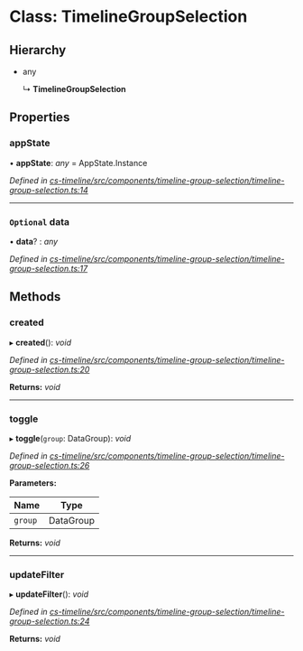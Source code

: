 # Class: TimelineGroupSelection

## Hierarchy

* any

  ↳ **TimelineGroupSelection**

## Properties

###  appState

• **appState**: *any* =  AppState.Instance

*Defined in [cs-timeline/src/components/timeline-group-selection/timeline-group-selection.ts:14](https://github.com/RichardHovenkamp/csnext/blob/40018c3a/packages/cs-timeline/src/components/timeline-group-selection/timeline-group-selection.ts#L14)*

___

### `Optional` data

• **data**? : *any*

*Defined in [cs-timeline/src/components/timeline-group-selection/timeline-group-selection.ts:17](https://github.com/RichardHovenkamp/csnext/blob/40018c3a/packages/cs-timeline/src/components/timeline-group-selection/timeline-group-selection.ts#L17)*

## Methods

###  created

▸ **created**(): *void*

*Defined in [cs-timeline/src/components/timeline-group-selection/timeline-group-selection.ts:20](https://github.com/RichardHovenkamp/csnext/blob/40018c3a/packages/cs-timeline/src/components/timeline-group-selection/timeline-group-selection.ts#L20)*

**Returns:** *void*

___

###  toggle

▸ **toggle**(`group`: DataGroup): *void*

*Defined in [cs-timeline/src/components/timeline-group-selection/timeline-group-selection.ts:26](https://github.com/RichardHovenkamp/csnext/blob/40018c3a/packages/cs-timeline/src/components/timeline-group-selection/timeline-group-selection.ts#L26)*

**Parameters:**

Name | Type |
------ | ------ |
`group` | DataGroup |

**Returns:** *void*

___

###  updateFilter

▸ **updateFilter**(): *void*

*Defined in [cs-timeline/src/components/timeline-group-selection/timeline-group-selection.ts:24](https://github.com/RichardHovenkamp/csnext/blob/40018c3a/packages/cs-timeline/src/components/timeline-group-selection/timeline-group-selection.ts#L24)*

**Returns:** *void*
